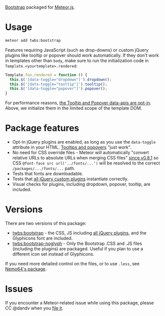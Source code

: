 [Bootstrap](http://getbootstrap.com) packaged for [Meteor.js](http://meteor.com).


# Usage

```sh
meteor add twbs:bootstrap
```

Features requiring JavaScript (such as drop-downs) or custom jQuery plugins like tooltip or popover should work automatically.
If they don't work in templates other than `body`, make sure to run the initialization code in `Template.<yourtemplate>.rendered`:

```js
Template.foo.rendered = function () {
  this.$('[data-toggle="dropdown"]').dropdown();
  this.$('[data-toggle="tooltip"]').tooltip();
  this.$('[data-toggle="popover"]').popover();
}
```

For performance reasons, [the Tooltip and Popover data-apis are opt-in](http://getbootstrap.com/javascript/#popovers).
Above, we initialize them in the limited scope of the template DOM.



# Package features

* Opt-in jQuery plugins are enabled, as long as you use the `data-toggle` attribute in your HTML.
  [Tooltips and popovers](http://getbootstrap.com/javascript/#popovers) "just work".
* No need for CSS override files - Meteor will automatically "convert relative URLs to absolute URLs
  when merging CSS files" [since v0.8.1](https://github.com/meteor/meteor/blob/b96c5d7962a9e59b9efaeb93eb81020e0548e378/History.md#v081)
  so CSS `@font-face src url('../fonts/...')` will be resolved to the correct `/packages/.../fonts/...` path.
* Tests that fonts are downloadable.
* Tests that [all jQuery custom plugins](http://getbootstrap.com/javascript/) instantiate correctly.
* Visual checks for plugins, including dropdown, popover, tooltip, are included.


# Versions

There are two versions of this package:

* [twbs:bootstrap](https://atmospherejs.com/twbs/bootstrap) - the CSS, JS including [all jQuery plugins](http://getbootstrap.com/javascript/),
  and the Glyphicons font are included.
* [twbs:bootstrap-noglyph](https://atmospherejs.com/twbs/bootstrap-noglyph) - Only the Bootstrap .CSS and .JS files (including the plugins) are
  packaged. Useful if you plan to use a different icon set instead of Glyphicons.

If you need more detailed control on the files, or to use `.less`, see [Nemo64's package](https://github.com/Nemo64/meteor-bootstrap).


# Issues

If you encounter a Meteor-related issue while using this package, please CC @dandv when you [file it](https://github.com/twbs/bootstrap/issues).
